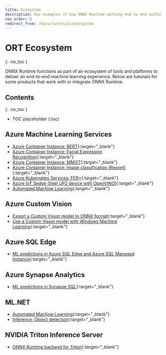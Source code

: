 ```yaml
---
title: Ecosystem
description: See examples of how ONNX Runtime working end to end within the Azure AI and ML landscape and ecosystem
nav_order: 8
redirect_from: /docs/tutorials/ecosystem
---
```

# ORT Ecosystem
{: .no_toc }

ONNX Runtime functions as part of an ecosystem of tools and platforms to deliver an end-to-end machine learning experience. Below are tutorials for some products that work with or integrate ONNX Runtime.

## Contents
{: .no_toc }

* TOC placeholder
{:toc}


## Azure Machine Learning Services
* [Azure Container Instance: BERT](https://github.com/microsoft/onnxruntime/tree/main/onnxruntime/python/tools/transformers/notebooks/Inference_Bert_with_OnnxRuntime_on_AzureML.ipynb){:target="_blank"}
* [Azure Container Instance: Facial Expression Recognition](https://github.com/Azure/MachineLearningNotebooks/blob/master/how-to-use-azureml/deployment/onnx/onnx-inference-facial-expression-recognition-deploy.ipynb){:target="_blank"}
* [Azure Container Instance: MNIST](https://github.com/Azure/MachineLearningNotebooks/blob/master/how-to-use-azureml/deployment/onnx/onnx-inference-mnist-deploy.ipynb){:target="_blank"}
* [Azure Container Instance: Image classification (Resnet)](https://github.com/Azure/MachineLearningNotebooks/blob/master/how-to-use-azureml/deployment/onnx/onnx-modelzoo-aml-deploy-resnet50.ipynb){:target="_blank"}
* [Azure Kubernetes Services: FER+](https://github.com/microsoft/onnxruntime/blob/main/docs/python/inference/notebooks/onnx-inference-byoc-gpu-cpu-aks.ipynb){:target="_blank"}
* [Azure IoT Sedge (Intel UP2 device with OpenVINO)](https://github.com/Azure-Samples/onnxruntime-iot-edge/blob/master/AzureML-OpenVINO/README.md){:target="_blank"}
* [Automated Machine Learning](https://github.com/Azure/MachineLearningNotebooks/blob/master/how-to-use-azureml/automated-machine-learning/classification-bank-marketing-all-features/auto-ml-classification-bank-marketing-all-features.ipynb){:target="_blank"}

## Azure Custom Vision
* [Export a Custom Vision model to ONNX format](https://learn.microsoft.com/en-us/azure/cognitive-services/custom-vision-service/export-programmatically){:target="_blank"}
* [Use a Custom Vision model with Windows Machine Learning](https://docs.microsoft.com/en-us/azure/cognitive-services/custom-vision-service/custom-vision-onnx-windows-ml){:target="_blank"}

## Azure SQL Edge
* [ML predictions in Azure SQL Edge and Azure SQL Managed Instance](https://docs.microsoft.com/en-us/azure/azure-sql-edge/deploy-onnx){:target="_blank"}

## Azure Synapse Analytics
* [ML predictions in Synapse SQL](https://docs.microsoft.com/en-us/azure/synapse-analytics/sql-data-warehouse/sql-data-warehouse-predict){:target="_blank"}


## ML.NET
* [Automated Machine Learning](https://docs.microsoft.com/en-us/azure/machine-learning/how-to-use-automl-onnx-model-dotnet?toc=/dotnet/machine-learning/how-to-guides/toc.json&bc=/dotnet/machine-learning/how-to-guides/toc.json){:target="_blank"}
* [Inference: Object detection](https://docs.microsoft.com/en-us/dotnet/machine-learning/tutorials/object-detection-onnx){:target="_blank"}

## NVIDIA Triton Inference Server
* [ONNX Runtime backend for Triton](https://github.com/triton-inference-server/onnxruntime_backend){:target="_blank"}
